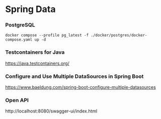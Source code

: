 # Spring Data

### PostgreSQL

    docker compose --profile pg_latest -f ./docker/postgres/docker-compose.yaml up -d 

### Testcontainers for Java

https://java.testcontainers.org/

### Configure and Use Multiple DataSources in Spring Boot
https://www.baeldung.com/spring-boot-configure-multiple-datasources


### Open API

http://localhost:8080/swagger-ui/index.html